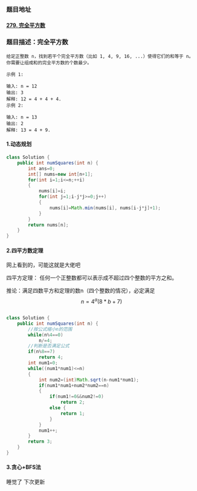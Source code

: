 ###  题目地址

#### [279. 完全平方数](https://leetcode-cn.com/problems/perfect-squares/)

###  题目描述：完全平方数

```
给定正整数 n，找到若干个完全平方数（比如 1, 4, 9, 16, ...）使得它们的和等于 n。你需要让组成和的完全平方数的个数最少。

示例 1:

输入: n = 12
输出: 3 
解释: 12 = 4 + 4 + 4.
示例 2:

输入: n = 13
输出: 2
解释: 13 = 4 + 9.

```



#### 1.动态规划

```java
class Solution {
    public int numSquares(int n) {
    	int ans=0;
    	int[] nums=new int[n+1];
    	for(int i=1;i<=n;++i)
    	{
    		nums[i]=i;
    		for(int j=1;i-j*j>=0;j++)
    		{
    			nums[i]=Math.min(nums[i], nums[i-j*j]+1);
    		}
    	}
    	return nums[n];
    }
}
```



#### 2.四平方数定理

网上看到的，可能这就是大佬吧

四平方定理： 任何一个正整数都可以表示成不超过四个整数的平方之和。 

推论：满足四数平方和定理的数n（四个整数的情况），必定满足 
$$
n=4^a(8*b+7)
$$

```java

class Solution {
    public int numSquares(int n) {
        //按公式缩小n的范围
    	while(n%4==0)
    		n/=4;
        //判断是否满足公式
    	if(n%8==7)
    		return 4;
    	int num1=0;
    	while((num1*num1)<=n)
    	{
    		int num2=(int)Math.sqrt(n-num1*num1);
    		if(num1*num1+num2*num2==n)
    		{
	    		if(num1!=0&&num2!=0)
	    			return 2;
	    		else {
					return 1;
				}    			
    		}
    		num1++;
    	}
    	return 3;
    }
}
```



#### 3.贪心+BFS法

睡觉了 下次更新